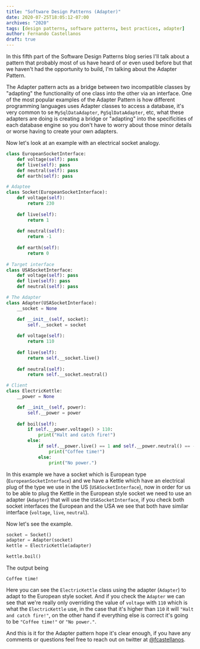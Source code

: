 ```yaml
---
title: "Software Design Patterns (Adapter)"
date: 2020-07-25T18:05:12-07:00
archives: "2020"
tags: [design patterns, software patterns, best practices, adapter]
author: Fernando Castellanos
draft: true
---
```


In this fifth part of the Software Design Patterns blog series I'll talk about a pattern that probably most of us have heard of or even used before but that we haven't had the opportunity to build, I'm talking about the Adapter Pattern.

The Adapter pattern acts as a bridge between two incompatible classes by "adapting" the functionality of one class into the other via an interface. One of the most popular examples of the Adapter Pattern is how different programming languages uses Adapter classes to access a database, it's very common to se `MySqlDataAdapter`, `PgSqlDataAdapter`, etc, what these adapters are doing is creating a bridge or "adapting" into the specificities of each database engine so you don't have to worry about those minor details or worse having to create your own adapters.

Now let's look at an example with an electrical socket analogy.

```python
class EuropeanSocketInterface:
    def voltage(self): pass
    def live(self): pass
    def neutral(self): pass
    def earth(self): pass

# Adaptee
class Socket(EuropeanSocketInterface):
    def voltage(self):
        return 230
    
    def live(self):
        return 1
    
    def neutral(self):
        return -1
    
    def earth(self):
        return 0
    
# Target interface
class USASocketInterface:
    def voltage(self): pass
    def live(self): pass
    def neutral(self): pass

# The Adapter
class Adapter(USASocketInterface):
    __socket = None

    def __init__(self, socket):
        self.__socket = socket
    
    def voltage(self):
        return 110
    
    def live(self):
        return self.__socket.live()
    
    def neutral(self):
        return self.__socket.neutral()

# Client
class ElectricKettle:
    __power = None

    def __init__(self, power):
        self.__power = power
    
    def boil(self):
        if self.__power.voltage() > 110:
            print("Halt and catch fire!")
        else:
            if self.__power.live() == 1 and self.__power.neutral() == -1:
                print("Coffee time!")
            else: 
                print("No power.")
```

In this example we have a socket which is European type (`EuropeanSocketInterface`) and we have a Kettle which have an electrical plug of the type we use in the US (`USASocketInterface`), now in order for us to be able to plug the Kettle in the European style socket we need to use an adapter (`Adapter`) that will use the `USASocketInterface`, if you check both socket interfaces the European and the USA we see that both have similar interface (`voltage`, `live`, `neutral`). 

Now let's see the example.

```python
socket = Socket()
adapter = Adapter(socket)
kettle = ElectricKettle(adapter)

kettle.boil()
```

The output being

```
Coffee time!
```

Here you can see the `ElectricKettle` class using the adapter (`Adapter`) to adapt to the European style socket. And if you check the `Adapter` we can see that we're really only overriding the value of `voltage` with `110` which is what the `ElectricKettle` use, in the case that it's higher than `110` it will `"Halt and catch fire!"`, on the other hand if everything else is correct it's going to be `"Coffee time!"` or `"No power."`.

And this is it for the Adapter pattern hope it's clear enough, if you have any comments or questions feel free to reach out on twitter at [@fcastellanos](https://twitter.com/fcastellanos).
